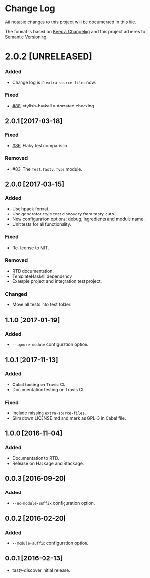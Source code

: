 # Change Log

All notable changes to this project will be documented in this file.

The format is based on [Keep a Changelog] and this project adheres to
[Semantic Versioning].

[Keep a Changelog]: http://keepachangelog.com/
[Semantic Versioning]: http://semver.org/

# 2.0.2 [UNRELEASED]

### Added
- Change log is in `extra-source-files` now.

### Fixed
- [#88]: stylish-haskell automated checking.

[#88]: https://github.com/lwm/tasty-discover/pull/88

## 2.0.1 [2017-03-18]

### Fixed
- [#86]: Flaky test comparison.

[#86]: https://github.com/lwm/tasty-discover/pull/86

### Removed
- [#83]: The `Test.Tasty.Type` module.

[#83]: https://github.com/lwm/tasty-discover/pull/83

## 2.0.0 [2017-03-15]

### Added
- Use hpack format.
- Use generator style test discovery from tasty-auto.
- New configuration options: debug, ingredients and module name.
- Unit tests for all functionality.

### Fixed
- Re-license to MIT.

### Removed
- RTD documentation.
- TemplateHaskell dependency
- Example project and integration test project.

### Changed
- Move all tests into test folder.

## 1.1.0 [2017-01-19]

### Added
- `--ignore-module` configuration option.

## 1.0.1 [2017-11-13]

### Added
- Cabal testing on Travis CI.
- Documentation testing on Travis CI.

### Fixed
- Include missing `extra-source-files`.
- Slim down LICENSE.md and mark as GPL-3 in Cabal file.

## 1.0.0 [2016-11-04]

### Added
- Documentation to RTD.
- Release on Hackage and Stackage.

## 0.0.3 [2016-09-20]

### Added
- `--no-module-suffix` configuration option.

## 0.0.2 [2016-02-20]

### Added
- `--module-suffix` configuration option.

## 0.0.1 [2016-02-13]
- tasty-discover initial release.
